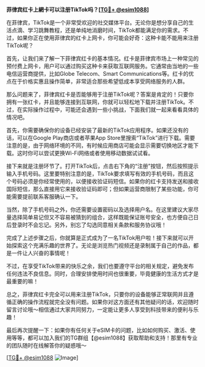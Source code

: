 **菲律宾红卡上網卡可以注册TikTok吗？[[TG💪+ @esim1088](https://t.me/s/esim1088)]**

在菲律宾，TikTok是一个非常受欢迎的社交媒体平台。无论你是想分享自己的生活点滴、学习跳舞教程，还是单纯地消磨时间，TikTok都能满足你的需求。不过，如果你正在使用菲律宾的红卡上网卡，你可能会好奇：这种卡能不能用来注册TikTok呢？

首先，让我们来了解一下菲律宾红卡的基本情况。红卡是菲律宾市场上一种常见的预付费上网卡，用户可以通过购买这种卡来获取互联网服务。它通常由当地的一些电信运营商提供，比如Globe Telecom、Smart Communications等。红卡的优点在于价格实惠且操作简单，非常适合那些希望低成本享受网络服务的人群。

那么问题来了，菲律宾红卡是否能够用于注册TikTok呢？答案是肯定的！只要你拥有一张红卡，并且能够连接到互联网，你就可以轻松地下载并注册TikTok。不过，在实际操作过程中，可能还会遇到一些小挑战，下面我们就一起来看看具体的情况吧。

首先，你需要确保你的设备已经安装了最新的TikTok应用程序。如果还没有的话，可以在Google Play商店或者苹果App Store里搜索“TikTok”进行下载。需要注意的是，由于网络环境的不同，有时候应用商店可能会显示需要切换地区才能下载。这时你可以尝试更换Wi-Fi网络或者使用移动数据试试看。

接下来就是注册环节了。打开TikTok后，点击右下角的“注册”按钮，然后按照提示输入手机号码。这里要特别注意的是，TikTok要求填写有效的手机号码，而且这个号码必须是你经常使用的，以便接收验证码短信。如果你的红卡支持发送和接收国际短信，那么直接用它来接收验证码即可；但如果运营商限制了某些功能，你可能需要提前联系客服确认一下。

当然，除了手机号码之外，你还需要设置密码以及选择用户名。在这里建议大家尽量选择简单易记但又不容易被猜到的组合，这样既能保证账号安全，也方便自己日后登录时不会忘记。另外，别忘了勾选同意相关条款和服务协议哦！

完成了上述步骤之后，你就算是正式成为了一名TikTok用户啦！接下来就可以开始探索这个充满乐趣的世界了。无论是浏览热门视频还是录制属于自己的作品，都是一件让人兴奋的事情呢！

不过，在享受TikTok带来的快乐之余，我们也要遵守平台的相关规定，避免发布任何违法不良信息。同时，合理安排使用时间也很重要，毕竟健康的生活方式才是最重要的嘛！

总之，菲律宾红卡完全可以用来注册TikTok，只要你的设备能够正常联网并且遵循正确的操作流程就完全没有问题。如果你对这方面还有其他疑问的话，欢迎随时留言讨论哦～相信通过大家共同努力，一定能让更多人享受到科技带来的便利与乐趣！

最后再次提醒一下：如果你有任何关于eSIM卡的问题，比如如何购买、激活、使用等等，都可以加入我们的TG群组【@esim1088】获取帮助和支持！那里有专业的团队随时在线解答你的疑惑哦～

[[TG💪+ @esim1088](https://t.me/s/esim1088) ![Image](https://i.postimg.cc/4NQfJmqS/Snipaste-2025-05-13-00-14-12.png)]